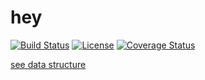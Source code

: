 # hey

[![Build Status](https://travis-ci.org/gebv/hey.svg?branch=master)](https://travis-ci.org/gebv/hey)
[![License](http://img.shields.io/badge/license-mit-blue.svg?style=flat-square)](https://raw.githubusercontent.com/gebv/hey/master/LICENSE)
[![Coverage Status](http://img.shields.io/coveralls/gebv/hey.svg?style=flat-square)](https://coveralls.io/r/gebv/hey)

[see data structure](https://github.com/gebv/hey/wiki#architecture)
